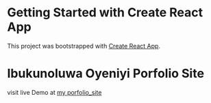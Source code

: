 # Getting Started with Create React App

This project was bootstrapped with [Create React App](https://github.com/facebook/create-react-app).

# Ibukunoluwa Oyeniyi Porfolio Site
visit live Demo at [my porfolio_site](https://ibkay-portfolio.herokuapp.com/)
